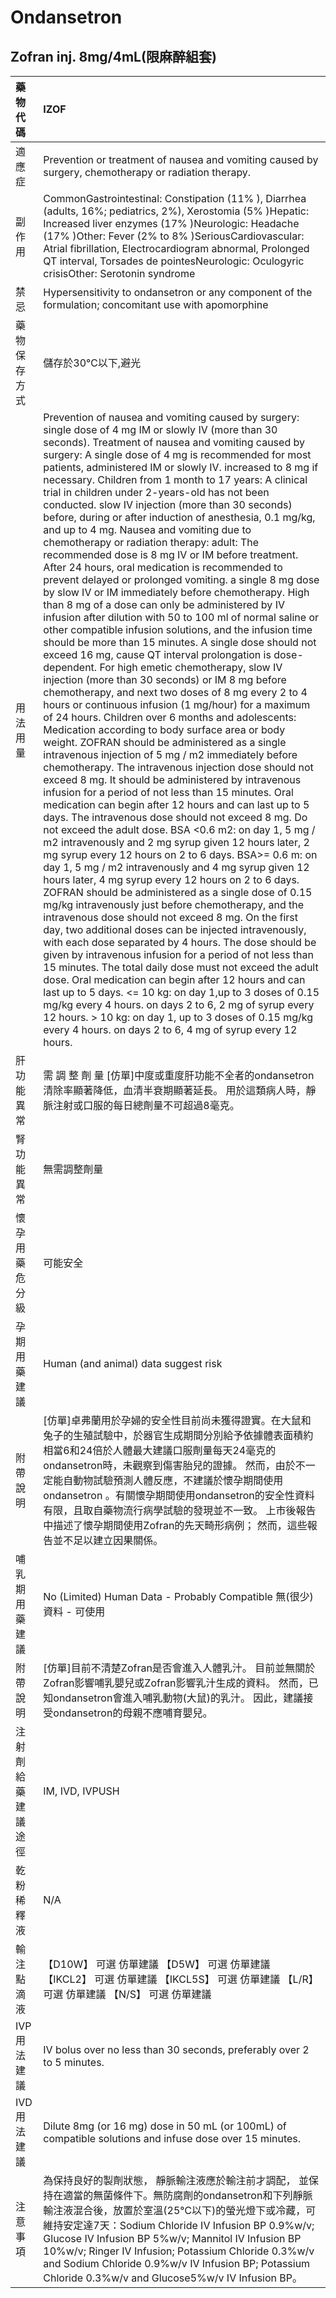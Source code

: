 # Ondansetron

## Zofran inj. 8mg/4mL(限麻醉組套)

| 藥物代碼           | IZOF                                                                                                                                                                                                                                                                                                                                                                                                                                                                                                                                                                                                                                                                                                                                                                                                                                                                                                                                                                                                                                                                                                                                                                                                                                                                                                                                                                                                                                                                                                                                                                                                                                                                                                                                                                                                                                                                                                                                                                                                                                                                                                                                                                                                                                                                                                                                                                                                                                                                                                                                                                                                                                                                                                                                                                                                                                         |
|:-------------------|:---------------------------------------------------------------------------------------------------------------------------------------------------------------------------------------------------------------------------------------------------------------------------------------------------------------------------------------------------------------------------------------------------------------------------------------------------------------------------------------------------------------------------------------------------------------------------------------------------------------------------------------------------------------------------------------------------------------------------------------------------------------------------------------------------------------------------------------------------------------------------------------------------------------------------------------------------------------------------------------------------------------------------------------------------------------------------------------------------------------------------------------------------------------------------------------------------------------------------------------------------------------------------------------------------------------------------------------------------------------------------------------------------------------------------------------------------------------------------------------------------------------------------------------------------------------------------------------------------------------------------------------------------------------------------------------------------------------------------------------------------------------------------------------------------------------------------------------------------------------------------------------------------------------------------------------------------------------------------------------------------------------------------------------------------------------------------------------------------------------------------------------------------------------------------------------------------------------------------------------------------------------------------------------------------------------------------------------------------------------------------------------------------------------------------------------------------------------------------------------------------------------------------------------------------------------------------------------------------------------------------------------------------------------------------------------------------------------------------------------------------------------------------------------------------------------------------------------------|
| 適應症             | Prevention or treatment of nausea and vomiting caused by surgery, chemotherapy or radiation therapy.                                                                                                                                                                                                                                                                                                                                                                                                                                                                                                                                                                                                                                                                                                                                                                                                                                                                                                                                                                                                                                                                                                                                                                                                                                                                                                                                                                                                                                                                                                                                                                                                                                                                                                                                                                                                                                                                                                                                                                                                                                                                                                                                                                                                                                                                                                                                                                                                                                                                                                                                                                                                                                                                                                                                         |
| 副作用             | CommonGastrointestinal: Constipation (11% ), Diarrhea (adults, 16%; pediatrics, 2%), Xerostomia (5% )Hepatic: Increased liver enzymes (17% )Neurologic: Headache (17% )Other: Fever (2% to 8% )SeriousCardiovascular: Atrial fibrillation, Electrocardiogram abnormal, Prolonged QT interval, Torsades de pointesNeurologic: Oculogyric crisisOther: Serotonin syndrome                                                                                                                                                                                                                                                                                                                                                                                                                                                                                                                                                                                                                                                                                                                                                                                                                                                                                                                                                                                                                                                                                                                                                                                                                                                                                                                                                                                                                                                                                                                                                                                                                                                                                                                                                                                                                                                                                                                                                                                                                                                                                                                                                                                                                                                                                                                                                                                                                                                                      |
| 禁忌               | Hypersensitivity to ondansetron or any component of the formulation; concomitant use with apomorphine                                                                                                                                                                                                                                                                                                                                                                                                                                                                                                                                                                                                                                                                                                                                                                                                                                                                                                                                                                                                                                                                                                                                                                                                                                                                                                                                                                                                                                                                                                                                                                                                                                                                                                                                                                                                                                                                                                                                                                                                                                                                                                                                                                                                                                                                                                                                                                                                                                                                                                                                                                                                                                                                                                                                        |
| 藥物保存方式       | 儲存於30℃以下,避光                                                                                                                                                                                                                                                                                                                                                                                                                                                                                                                                                                                                                                                                                                                                                                                                                                                                                                                                                                                                                                                                                                                                                                                                                                                                                                                                                                                                                                                                                                                                                                                                                                                                                                                                                                                                                                                                                                                                                                                                                                                                                                                                                                                                                                                                                                                                                                                                                                                                                                                                                                                                                                                                                                                                                                                                                           |
| 用法用量           | Prevention of nausea and vomiting caused by surgery: single dose of 4 mg IM or slowly IV (more than 30 seconds). Treatment of nausea and vomiting caused by surgery: A single dose of 4 mg is recommended for most patients, administered IM or slowly IV. increased to 8 mg if necessary. Children from 1 month to 17 years: A clinical trial in children under 2-years-old has not been conducted. slow IV injection (more than 30 seconds) before, during or after induction of anesthesia, 0.1 mg/kg, and up to 4 mg. Nausea and vomiting due to chemotherapy or radiation therapy: adult: The recommended dose is 8 mg IV or IM before treatment. After 24 hours, oral medication is recommended to prevent delayed or prolonged vomiting. a single 8 mg dose by slow IV or IM immediately before chemotherapy. High than 8 mg of a dose can only be administered by IV infusion after dilution with 50 to 100 ml of normal saline or other compatible infusion solutions, and the infusion time should be more than 15 minutes. A single dose should not exceed 16 mg, cause QT interval prolongation is dose-dependent. For high emetic chemotherapy, slow IV injection (more than 30 seconds) or IM 8 mg before chemotherapy, and next two doses of 8 mg every 2 to 4 hours or continuous infusion (1 mg/hour) for a maximum of 24 hours. Children over 6 months and adolescents: Medication according to body surface area or body weight. ZOFRAN should be administered as a single intravenous injection of 5 mg / m2 immediately before chemotherapy. The intravenous injection dose should not exceed 8 mg. It should be administered by intravenous infusion for a period of not less than 15 minutes. Oral medication can begin after 12 hours and can last up to 5 days. The intravenous dose should not exceed 8 mg. Do not exceed the adult dose. BSA <0.6 m2: on day 1, 5 mg / m2 intravenously and 2 mg syrup given 12 hours later, 2 mg syrup every 12 hours on 2 to 6 days. BSA>= 0.6 m: on day 1, 5 mg / m2 intravenously and 4 mg syrup given 12 hours later, 4 mg syrup every 12 hours on 2 to 6 days. ZOFRAN should be administered as a single dose of 0.15 mg/kg intravenously just before chemotherapy, and the intravenous dose should not exceed 8 mg. On the first day, two additional doses can be injected intravenously, with each dose separated by 4 hours. The dose should be given by intravenous infusion for a period of not less than 15 minutes. The total daily dose must not exceed the adult dose. Oral medication can begin after 12 hours and can last up to 5 days. <= 10 kg: on day 1,up to 3 doses of 0.15 mg/kg every 4 hours. on days 2 to 6, 2 mg of syrup every 12 hours. > 10 kg: on day 1, up to 3 doses of 0.15 mg/kg every 4 hours. on days 2 to 6, 4 mg of syrup every 12 hours. |
| 肝功能異常         | 需 調 整 劑 量  [仿單]中度或重度肝功能不全者的ondansetron清除率顯著降低，血清半衰期顯著延長。 用於這類病人時，靜脈注射或口服的每日總劑量不可超過8毫克。                                                                                                                                                                                                                                                                                                                                                                                                                                                                                                                                                                                                                                                                                                                                                                                                                                                                                                                                                                                                                                                                                                                                                                                                                                                                                                                                                                                                                                                                                                                                                                                                                                                                                                                                                                                                                                                                                                                                                                                                                                                                                                                                                                                                                                                                                                                                                                                                                                                                                                                                                                                                                                                                                      |
| 腎功能異常         | 無需調整劑量                                                                                                                                                                                                                                                                                                                                                                                                                                                                                                                                                                                                                                                                                                                                                                                                                                                                                                                                                                                                                                                                                                                                                                                                                                                                                                                                                                                                                                                                                                                                                                                                                                                                                                                                                                                                                                                                                                                                                                                                                                                                                                                                                                                                                                                                                                                                                                                                                                                                                                                                                                                                                                                                                                                                                                                                                                 |
| 懷孕用藥危分級     | 可能安全                                                                                                                                                                                                                                                                                                                                                                                                                                                                                                                                                                                                                                                                                                                                                                                                                                                                                                                                                                                                                                                                                                                                                                                                                                                                                                                                                                                                                                                                                                                                                                                                                                                                                                                                                                                                                                                                                                                                                                                                                                                                                                                                                                                                                                                                                                                                                                                                                                                                                                                                                                                                                                                                                                                                                                                                                                     |
| 孕期用藥建議       | Human (and animal) data suggest risk                                                                                                                                                                                                                                                                                                                                                                                                                                                                                                                                                                                                                                                                                                                                                                                                                                                                                                                                                                                                                                                                                                                                                                                                                                                                                                                                                                                                                                                                                                                                                                                                                                                                                                                                                                                                                                                                                                                                                                                                                                                                                                                                                                                                                                                                                                                                                                                                                                                                                                                                                                                                                                                                                                                                                                                                         |
| 附帶說明           | [仿單]卓弗蘭用於孕婦的安全性目前尚未獲得證實。在大鼠和兔子的生殖試驗中，於器官生成期間分別給予依據體表面積約相當6和24倍於人體最大建議口服劑量每天24毫克的ondansetron時，未觀察到傷害胎兒的證據。 然而，由於不一定能自動物試驗預測人體反應，不建議於懷孕期間使用ondansetron 。有關懷孕期間使用ondansetron的安全性資料有限，且取自藥物流行病學試驗的發現並不一致。 上市後報告中描述了懷孕期間使用Zofran的先天畸形病例； 然而，這些報告並不足以建立因果關係。                                                                                                                                                                                                                                                                                                                                                                                                                                                                                                                                                                                                                                                                                                                                                                                                                                                                                                                                                                                                                                                                                                                                                                                                                                                                                                                                                                                                                                                                                                                                                                                                                                                                                                                                                                                                                                                                                                                                                                                                                                                                                                                                                                                                                                                                                                                                                                                   |
| 哺乳期用藥建議     | No (Limited) Human Data - Probably Compatible 無(很少)資料 - 可使用                                                                                                                                                                                                                                                                                                                                                                                                                                                                                                                                                                                                                                                                                                                                                                                                                                                                                                                                                                                                                                                                                                                                                                                                                                                                                                                                                                                                                                                                                                                                                                                                                                                                                                                                                                                                                                                                                                                                                                                                                                                                                                                                                                                                                                                                                                                                                                                                                                                                                                                                                                                                                                                                                                                                                                          |
| 附帶說明           | [仿單]目前不清楚Zofran是否會進入人體乳汁。 目前並無關於Zofran影響哺乳嬰兒或Zofran影響乳汁生成的資料。 然而，已知ondansetron會進入哺乳動物(大鼠)的乳汁。 因此，建議接受ondansetron的母親不應哺育嬰兒。                                                                                                                                                                                                                                                                                                                                                                                                                                                                                                                                                                                                                                                                                                                                                                                                                                                                                                                                                                                                                                                                                                                                                                                                                                                                                                                                                                                                                                                                                                                                                                                                                                                                                                                                                                                                                                                                                                                                                                                                                                                                                                                                                                                                                                                                                                                                                                                                                                                                                                                                                                                                                                        |
| 注射劑給藥建議途徑 | IM, IVD, IVPUSH                                                                                                                                                                                                                                                                                                                                                                                                                                                                                                                                                                                                                                                                                                                                                                                                                                                                                                                                                                                                                                                                                                                                                                                                                                                                                                                                                                                                                                                                                                                                                                                                                                                                                                                                                                                                                                                                                                                                                                                                                                                                                                                                                                                                                                                                                                                                                                                                                                                                                                                                                                                                                                                                                                                                                                                                                              |
| 乾粉稀釋液         | N/A                                                                                                                                                                                                                                                                                                                                                                                                                                                                                                                                                                                                                                                                                                                                                                                                                                                                                                                                                                                                                                                                                                                                                                                                                                                                                                                                                                                                                                                                                                                                                                                                                                                                                                                                                                                                                                                                                                                                                                                                                                                                                                                                                                                                                                                                                                                                                                                                                                                                                                                                                                                                                                                                                                                                                                                                                                          |
| 輸注點滴液         | 【D10W】 可選 仿單建議  【D5W】 可選 仿單建議  【IKCL2】 可選 仿單建議  【IKCL5S】 可選 仿單建議  【L/R】 可選 仿單建議  【N/S】 可選 仿單建議                                                                                                                                                                                                                                                                                                                                                                                                                                                                                                                                                                                                                                                                                                                                                                                                                                                                                                                                                                                                                                                                                                                                                                                                                                                                                                                                                                                                                                                                                                                                                                                                                                                                                                                                                                                                                                                                                                                                                                                                                                                                                                                                                                                                                                                                                                                                                                                                                                                                                                                                                                                                                                                                                               |
| IVP 用法建議       | IV bolus over no less than 30 seconds, preferably over 2 to 5 minutes.                                                                                                                                                                                                                                                                                                                                                                                                                                                                                                                                                                                                                                                                                                                                                                                                                                                                                                                                                                                                                                                                                                                                                                                                                                                                                                                                                                                                                                                                                                                                                                                                                                                                                                                                                                                                                                                                                                                                                                                                                                                                                                                                                                                                                                                                                                                                                                                                                                                                                                                                                                                                                                                                                                                                                                       |
| IVD 用法建議       | Dilute 8mg (or 16 mg) dose in 50 mL (or 100mL) of compatible solutions and infuse dose over 15 minutes.                                                                                                                                                                                                                                                                                                                                                                                                                                                                                                                                                                                                                                                                                                                                                                                                                                                                                                                                                                                                                                                                                                                                                                                                                                                                                                                                                                                                                                                                                                                                                                                                                                                                                                                                                                                                                                                                                                                                                                                                                                                                                                                                                                                                                                                                                                                                                                                                                                                                                                                                                                                                                                                                                                                                      |
| 注意事項           | 為保持良好的製劑狀態， 靜脈輸注液應於輸注前才調配， 並保持在適當的無菌條件下。無防腐劑的ondansetron和下列靜脈輸注液混合後，放置於室溫(25℃以下)的螢光燈下或冷藏，可維持安定達7天：Sodium Chloride IV Infusion BP 0.9%w/v; Glucose IV Infusion BP 5%w/v; Mannitol IV Infusion BP 10%w/v; Ringer IV Infusion; Potassium Chloride 0.3%w/v and Sodium Chloride 0.9%w/v IV Infusion BP; Potassium Chloride 0.3%w/v and Glucose5%w/v IV Infusion BP。                                                                                                                                                                                                                                                                                                                                                                                                                                                                                                                                                                                                                                                                                                                                                                                                                                                                                                                                                                                                                                                                                                                                                                                                                                                                                                                                                                                                                                                                                                                                                                                                                                                                                                                                                                                                                                                                                                                                                                                                                                                                                                                                                                                                                                                                                                                                                                                               |

